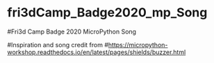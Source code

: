 # fri3dCamp_Badge2020_mp_Song
#Fri3d Camp Badge 2020 MicroPython Song

#Inspiration and song credit from
#https://micropython-workshop.readthedocs.io/en/latest/pages/shields/buzzer.html
